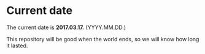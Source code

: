 # Current date

The current date is **2017.03.17.** (YYYY.MM.DD.)

This repository will be good when the world ends, so we will know how long it lasted.